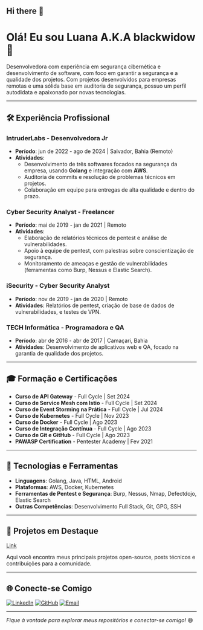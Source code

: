 ## Hi there 👋

# Olá! Eu sou Luana A.K.A blackwidow 👋

Desenvolvedora com experiência em segurança cibernética e desenvolvimento de software, com foco em garantir a segurança e a qualidade dos projetos. Com projetos desenvolvidos para empresas remotas e uma sólida base em auditoria de segurança, possuo um perfil autodidata e apaixonado por novas tecnologias.

---

## 🛠️ Experiência Profissional

### IntruderLabs - Desenvolvedora Jr 
- **Período**: jun de 2022 - ago de 2024 | Salvador, Bahia (Remoto)
- **Atividades**:
  - Desenvolvimento de três softwares focados na segurança da empresa, usando **Golang** e integração com **AWS**.
  - Auditoria de commits e resolução de problemas técnicos em projetos.
  - Colaboração em equipe para entregas de alta qualidade e dentro do prazo.

### Cyber Security Analyst - Freelancer
- **Período**: mai de 2019 - jan de 2021 | Remoto
- **Atividades**:
  - Elaboração de relatórios técnicos de pentest e análise de vulnerabilidades.
  - Apoio à equipe de pentest, com palestras sobre conscientização de segurança.
  - Monitoramento de ameaças e gestão de vulnerabilidades (ferramentas como Burp, Nessus e Elastic Search).

### iSecurity - Cyber Security Analyst
- **Período**: nov de 2019 - jan de 2020 | Remoto
- **Atividades**: Relatórios de pentest, criação de base de dados de vulnerabilidades, e testes de VPN.

### TECH Informática - Programadora e QA
- **Período**: abr de 2016 - abr de 2017 | Camaçari, Bahia
- **Atividades**: Desenvolvimento de aplicativos web e QA, focado na garantia de qualidade dos projetos.

---

## 🎓 Formação e Certificações

- **Curso de API Gateway** - Full Cycle | Set 2024
- **Curso de Service Mesh com Istio** - Full Cycle | Set 2024
- **Curso de Event Storming na Prática** - Full Cycle | Jul 2024
- **Curso de Kubernetes** - Full Cycle | Nov 2023
- **Curso de Docker** - Full Cycle | Ago 2023
- **Curso de Integração Contínua** - Full Cycle | Ago 2023
- **Curso de Git e GitHub** - Full Cycle | Ago 2023
- **PAWASP Certification** - Pentester Academy | Fev 2021

---

## 🧰 Tecnologias e Ferramentas

- **Linguagens**: Golang, Java, HTML, Android
- **Plataformas**: AWS, Docker, Kubernetes
- **Ferramentas de Pentest e Segurança**: Burp, Nessus, Nmap, Defectdojo, Elastic Search
- **Outras Competências**: Desenvolvimento Full Stack, Git, GPG, SSH

---

## 🚀 Projetos em Destaque

[Link](https://blackwidow.com.br)

Aqui você encontra meus principais projetos open-source, posts técnicos e contribuições para a comunidade.

---

## 🌐 Conecte-se Comigo

[![LinkedIn](https://img.shields.io/badge/LinkedIn-Perfil-blue)](https://www.linkedin.com/in/black-widow)
[![GitHub](https://img.shields.io/badge/GitHub-Perfil-black)](https://github.com/bl4ckw1d0w)
[![Email](https://img.shields.io/badge/Email-seu.email%40exemplo.com-red)](mailto:blackwidow.sec@outlook.com)

---

_Fique à vontade para explorar meus repositórios e conectar-se comigo!_ 😄

